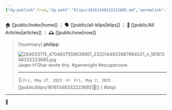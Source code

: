 ```yaml
---
{"dg-publish":true,"dg-path":"blips/18161348332223685.md","permalink":"/blips/18161348332223685/","title":"philipp on instagram @ 2022-05-27"}
---
```



<div class="transclusion internal-embed is-loaded"><div class="markdown-embed">




🏠 [[public/Index\|home]]  ⋮ 🗣️ [[public/all-blips\|blips]] ⋮  📝 [[public/All Articles\|articles]]  ⋮ 🕰️ [[public/now\|now]]


</div></div>


> [!summary] **philipp**:
>
> ![284033715_4704607559639951_2320144923987684021_n_18161348332223685.jpg](/img/user/attachments/284033715_4704607559639951_2320144923987684021_n_18161348332223685.jpg)
> Jaqen H‘Ghar wrote this. #gamenight #escaperoom
> - - -
>
> 🗓️ <code>Fri, May 27, 2022</code>  · ✏️ <code> Fri, May 2, 2025</code>  · [[public/blips/18161348332223685\|🔗]]
{ #blip}


- - -

 👾
